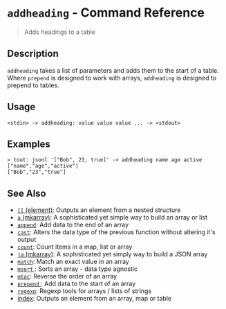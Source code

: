 # `addheading`  - Command Reference

> Adds headings to a table

## Description

`addheading` takes a list of parameters and adds them to the start of a table.
Where `prepend` is designed to work with arrays, `addheading` is designed to
prepend to tables.

## Usage

```
<stdin> -> addheading: value value value ... -> <stdout>
```

## Examples

```
» tout: jsonl '["Bob", 23, true]' -> addheading name age active                                                                                   
["name","age","active"]
["Bob","23","true"]
```

## See Also

* [`[[` (element)](../commands/element.md):
  Outputs an element from a nested structure
* [`a` (mkarray)](../commands/a.md):
  A sophisticated yet simple way to build an array or list
* [`append`](../commands/append.md):
  Add data to the end of an array
* [`cast`](../commands/cast.md):
  Alters the data type of the previous function without altering it's output
* [`count`](../commands/count.md):
  Count items in a map, list or array
* [`ja` (mkarray)](../commands/ja.md):
  A sophisticated yet simply way to build a JSON array
* [`match`](../commands/match.md):
  Match an exact value in an array
* [`msort` ](../commands/msort.md):
  Sorts an array - data type agnostic
* [`mtac`](../commands/mtac.md):
  Reverse the order of an array
* [`prepend` ](../commands/prepend.md):
  Add data to the start of an array
* [`regexp`](../commands/regexp.md):
  Regexp tools for arrays / lists of strings
* [index](../commands/item-index.md):
  Outputs an element from an array, map or table
